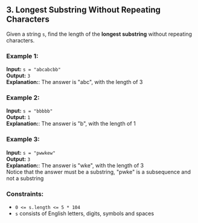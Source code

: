 
## 3. Longest Substring Without Repeating Characters
Given a string `s`, find the length of the **longest substring** without repeating characters.

### Example 1:

**Input:** `s = "abcabcbb"`  
**Output:** `3`  
**Explanation:**: The answer is "abc", with the length of 3

### Example 2:

**Input:** `s = "bbbbb"`  
**Output:** `1`  
**Explanation:**: The answer is "b", with the length of 1

### Example 3:

**Input:** `s = "pwwkew"`  
**Output:** `3`  
**Explanation:**: The answer is "wke", with the length of 3  
Notice that the answer must be a substring, "pwke" is a subsequence and not a substring

### Constraints:

* `0 <= s.length <= 5 * 104`
* `s` consists of English letters, digits, symbols and spaces